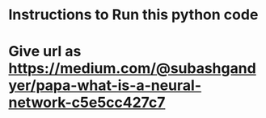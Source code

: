 # Instructions to Run this python code
# Give url as https://medium.com/@subashgandyer/papa-what-is-a-neural-network-c5e5cc427c7
